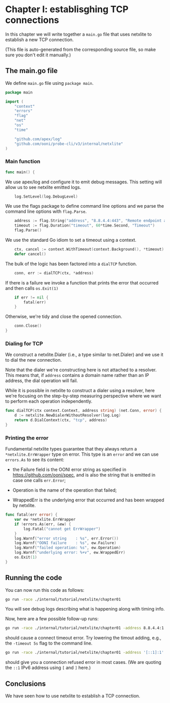 
# Chapter I: establisghing TCP connections

In this chapter we will write together a `main.go` file that
uses netxlite to establish a new TCP connection.

(This file is auto-generated from the corresponding source file,
so make sure you don't edit it manually.)

## The main.go file

We define `main.go` file using `package main`.

```Go
package main

import (
	"context"
	"errors"
	"flag"
	"net"
	"os"
	"time"

	"github.com/apex/log"
	"github.com/ooni/probe-cli/v3/internal/netxlite"
)

```

### Main function

```Go
func main() {
```

We use apex/log and configure it to emit debug messages. This
setting will allow us to see netxlite emitted logs.

```Go
	log.SetLevel(log.DebugLevel)
```

We use the flags package to define command line options and we
parse the command line options with `flag.Parse`.

```Go
	address := flag.String("address", "8.8.4.4:443", "Remote endpoint address")
	timeout := flag.Duration("timeout", 60*time.Second, "Timeout")
	flag.Parse()
```

We use the standard Go idiom to set a timeout using a context.

```Go
	ctx, cancel := context.WithTimeout(context.Background(), *timeout)
	defer cancel()
```

The bulk of the logic has been factored into a `dialTCP` function.

```Go
	conn, err := dialTCP(ctx, *address)
```

If there is a failure we invoke a function that prints the
error that occurred and then calls `os.Exit(1)`

```Go
	if err != nil {
		fatal(err)
	}
```

Otherwise, we're tidy and close the opened connection.

```Go
	conn.Close()
}

```

### Dialing for TCP

We construct a netxlite.Dialer (i.e., a type similar to net.Dialer)
and we use it to dial the new connection.

Note that the dialer we're constructing here is not attached to
a resolver. This means that, if `address` contains a domain name
rather than an IP address, the dial operation will fail.

While it is possible in netxlite to construct a dialer using a
resolver, here we're focusing on the step-by-step measuring perspective
where we want to perform each operation independently.

```Go
func dialTCP(ctx context.Context, address string) (net.Conn, error) {
	d := netxlite.NewDialerWithoutResolver(log.Log)
	return d.DialContext(ctx, "tcp", address)
}

```

### Printing the error

Fundamental netxlite types guarantee that they always return a
`*netxlite.ErrWrapper` type on error. This type is an `error` and
we can use `errors.As` to see its content:

- the Failure field is the OONI error string as specified in
https://github.com/ooni/spec, and is also the string that
is emitted in case one calls `err.Error`;

- Operation is the name of the operation that failed;

- WrappedErr is the underlying error that occurred and has
been wrapped by netxlite.

```Go
func fatal(err error) {
	var ew *netxlite.ErrWrapper
	if !errors.As(err, &ew) {
		log.Fatal("cannot get ErrWrapper")
	}
	log.Warnf("error string    : %s", err.Error())
	log.Warnf("OONI failure    : %s", ew.Failure)
	log.Warnf("failed operation: %s", ew.Operation)
	log.Warnf("underlying error: %+v", ew.WrappedErr)
	os.Exit(1)
}

```

## Running the code

You can now run this code as follows:

```bash
go run -race ./internal/tutorial/netxlite/chapter01
```

You will see debug logs describing what is happening along with timing info.

Now, here are a few possible follow-up runs:

```bash
go run -race ./internal/tutorial/netxlite/chapter01 -address 8.8.4.4:1
```

should cause a connect timeout error. Try lowering the timout adding, e.g.,
the `-timeout 5s` flag to the command line.

```bash
go run -race ./internal/tutorial/netxlite/chapter01 -address '[::1]:1'
```

should give you a connection refused error in most cases. (We are quoting
the `::1` IPv6 address using `[` and `]` here.)

## Conclusions

We have seen how to use netxlite to establish a TCP connection.
